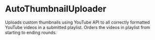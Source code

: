 # AutoThumbnailUploader
Uploads custom thumbnails using YouTube API to all correctly formatted YouTube videos in a submitted playlist.
Orders the videos in playlist from starting to ending rounds.
